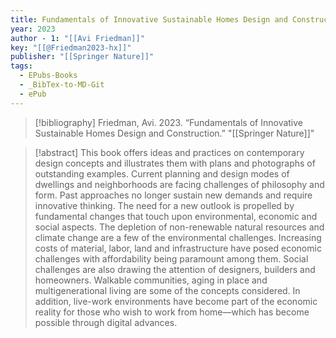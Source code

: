 ```yaml
---
title: Fundamentals of Innovative Sustainable Homes Design and Construction
year: 2023
author - 1: "[[Avi Friedman]]"
key: "[[@Friedman2023-hx]]"
publisher: "[[Springer Nature]]"
tags:
  - EPubs-Books
  - _BibTex-to-MD-Git
  - ePub
---
```


> [!bibliography]
> Friedman, Avi. 2023. “Fundamentals of Innovative Sustainable Homes Design and Construction.” "[[Springer Nature]]"

> [!abstract]
> This book offers ideas and practices on contemporary design concepts and illustrates them with plans and photographs of outstanding examples. Current planning and design modes of dwellings and neighborhoods are facing challenges of philosophy and form. Past approaches no longer sustain new demands and require innovative thinking. The need for a new outlook is propelled by fundamental changes that touch upon environmental, economic and social aspects. The depletion of non-renewable natural resources and climate change are a few of the environmental challenges. Increasing costs of material, labor, land and infrastructure have posed economic challenges with affordability being paramount among them. Social challenges are also drawing the attention of designers, builders and homeowners. Walkable communities, aging in place and multigenerational living are some of the concepts considered. In addition, live-work environments have become part of the economic reality for those who wish to work from home—which has become possible through digital advances.